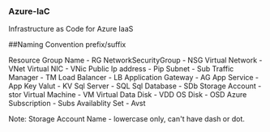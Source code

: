 ### Azure-IaC
Infrastructure as Code for Azure IaaS

##Naming Convention prefix/suffix

Resource Group Name  - RG
NetworkSecurityGroup - NSG
Virtual Network      - VNet
Virtual NIC          - VNic
Public Ip address    - Pip
Subnet               - Sub
Traffic Manager      - TM
Load Balancer        - LB
Application Gateway  - AG
App Service          - App
Key Valut            - KV
Sql Server           - SQL
Sql Database         - SDb
Storage Account      - stor
Virtual Machine      - VM
Virtual Data Disk    - VDD
OS Disk              - OSD
Azure Subscription   - Subs
Availablity Set      - Avst

Note: Storage Account Name - lowercase only, can't have dash or dot.